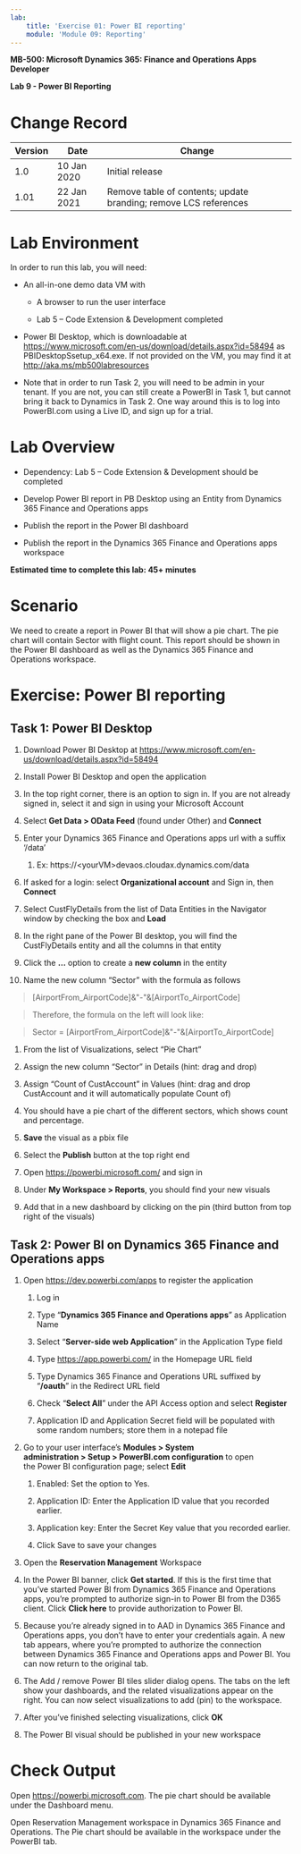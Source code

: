 ```yaml
---
lab:
    title: 'Exercise 01: Power BI reporting'
    module: 'Module 09: Reporting'
---
```


**MB-500: Microsoft Dynamics 365: Finance and Operations Apps Developer**

**Lab 9 - Power BI Reporting**

Change Record
=============

| Version | Date        | Change                                                           |
|---------|-------------|------------------------------------------------------------------|
| 1.0     | 10 Jan 2020 | Initial release                                                  |
| 1.01    | 22 Jan 2021 | Remove table of contents; update branding; remove LCS references |

Lab Environment
===============

In order to run this lab, you will need:

-   An all-in-one demo data VM with

    -   A browser to run the user interface

    -   Lab 5 – Code Extension & Development completed

-   Power BI Desktop, which is downloadable at
    <https://www.microsoft.com/en-us/download/details.aspx?id=58494> as
    PBIDesktopSsetup_x64.exe. If not provided on the VM, you may find it at
    <http://aka.ms/mb500labresources>

-   Note that in order to run Task 2, you will need to be admin in your tenant.
    If you are not, you can still create a PowerBI in Task 1, but cannot bring
    it back to Dynamics in Task 2. One way around this is to log into
    PowerBI.com using a Live ID, and sign up for a trial.

Lab Overview
============

-   Dependency: Lab 5 – Code Extension & Development should be completed

-   Develop Power BI report in PB Desktop using an Entity from Dynamics 365
    Finance and Operations apps

-   Publish the report in the Power BI dashboard

-   Publish the report in the Dynamics 365 Finance and Operations apps workspace

**Estimated time to complete this lab: 45+ minutes**

Scenario
========

We need to create a report in Power BI that will show a pie chart. The pie chart
will contain Sector with flight count. This report should be shown in the Power
BI dashboard as well as the Dynamics 365 Finance and Operations workspace.

Exercise: Power BI reporting
============================

Task 1: Power BI Desktop
------------------------

1.  Download Power BI Desktop at
    <https://www.microsoft.com/en-us/download/details.aspx?id=58494>

2.  Install Power BI Desktop and open the application

3.  In the top right corner, there is an option to sign in. If you are not
    already signed in, select it and sign in using your Microsoft Account

4.  Select **Get Data \> OData Feed** (found under Other) and **Connect**

5.  Enter your Dynamics 365 Finance and Operations apps url with a suffix
    ‘/data’

    1.  Ex: https://\<yourVM\>devaos.cloudax.dynamics.com/data

6.  If asked for a login: select **Organizational account** and Sign in, then
    **Connect**

7.  Select CustFlyDetails from the list of Data Entities in the Navigator window
    by checking the box and **Load**

8.  In the right pane of the Power BI desktop, you will find the CustFlyDetails
    entity and all the columns in that entity

9.  Click the **…** option to create a **new column** in the entity

10. Name the new column “Sector” with the formula as follows

>   [AirportFrom_AirportCode]&"-"&[AirportTo_AirportCode]

>   Therefore, the formula on the left will look like:

>   Sector = [AirportFrom_AirportCode]&"-"&[AirportTo_AirportCode]

1.  From the list of Visualizations, select “Pie Chart”

2.  Assign the new column “Sector” in Details (hint: drag and drop)

3.  Assign “Count of CustAccount” in Values (hint: drag and drop CustAccount and
    it will automatically populate Count of)

4.  You should have a pie chart of the different sectors, which shows count and
    percentage.

5.  **Save** the visual as a pbix file

6.  Select the **Publish** button at the top right end

7.  Open <https://powerbi.microsoft.com/> and sign in

8.  Under **My Workspace \> Reports**, you should find your new visuals

9.  Add that in a new dashboard by clicking on the pin (third button from top
    right of the visuals)

Task 2: Power BI on Dynamics 365 Finance and Operations apps
------------------------------------------------------------

1.  Open <https://dev.powerbi.com/apps> to register the application

    1.  Log in

    2.  Type “**Dynamics 365 Finance and Operations apps**” as Application Name

    3.  Select “**Server-side web Application**” in the Application Type field

    4.  Type <https://app.powerbi.com/> in the Homepage URL field

    5.  Type Dynamics 365 Finance and Operations URL suffixed by “**/oauth**” in
        the Redirect URL field

    6.  Check “**Select All**” under the API Access option and select
        **Register**

    7.  Application ID and Application Secret field will be populated with some
        random numbers; store them in a notepad file

2.  Go to your user interface’s **Modules \> System
    administration \> Setup \> PowerBI.com configuration** to open the Power BI
    configuration page; select **Edit**

    1.  Enabled: Set the option to Yes.

    2.  Application ID: Enter the Application ID value that you recorded
        earlier.

    3.  Application key: Enter the Secret Key value that you recorded earlier.

    4.  Click Save to save your changes

3.  Open the **Reservation Management** Workspace

4.  In the Power BI banner, click **Get started**. If this is the first time
    that you’ve started Power BI from Dynamics 365 Finance and Operations apps,
    you’re prompted to authorize sign-in to Power BI from the D365 client.
    Click **Click here** to provide authorization to Power BI.

5.  Because you’re already signed in to AAD in Dynamics 365 Finance and
    Operations apps, you don’t have to enter your credentials again. A new tab
    appears, where you’re prompted to authorize the connection between Dynamics
    365 Finance and Operations apps and Power BI. You can now return to the
    original tab.

6.  The Add / remove Power BI tiles slider dialog opens. The tabs on the left
    show your dashboards, and the related visualizations appear on the right.
    You can now select visualizations to add (pin) to the workspace.

7.  After you’ve finished selecting visualizations, click **OK**

8.  The Power BI visual should be published in your new workspace

Check Output
============

Open <https://powerbi.microsoft.com>. The pie chart should be available under
the Dashboard menu.

Open Reservation Management workspace in Dynamics 365 Finance and Operations.
The Pie chart should be available in the workspace under the PowerBI tab.
